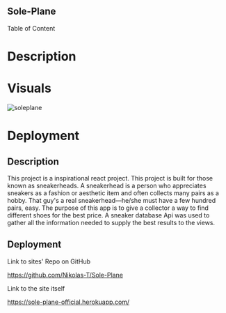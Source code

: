 ## Sole-Plane


Table of Content

# Description
# Visuals
![soleplane](https://user-images.githubusercontent.com/106851538/189009878-697c3f8e-1c3f-4850-89c0-33a4309375b7.png)

# Deployment


## Description

This project is a inspirational react project. This project is built for those known as sneakerheads. A sneakerhead is a person who appreciates sneakers as a fashion or aesthetic item and often collects many pairs as a hobby. That guy's a real sneakerhead—he/she must have a few hundred pairs, easy.
The purpose of this app is to give a collector a way to find different shoes for the best price.
A sneaker database Api was used to gather all the information needed to supply the best results to the views.


## Deployment

Link to sites' Repo on GitHub

https://github.com/Nikolas-T/Sole-Plane

Link to the site itself

https://sole-plane-official.herokuapp.com/
